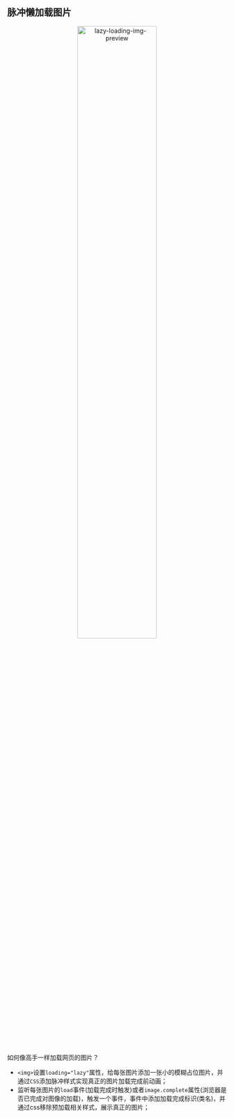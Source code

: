 ## 脉冲懒加载图片

<p align=center>
<img 
  src="./lazy-loading-img-preview.gif"
  alt="lazy-loading-img-preview"
  width="60%"
/>
</p>

如何像高手一样加载网页的图片？
* `<img>`设置`loading="lazy"`属性，给每张图片添加一张小的模糊占位图片，并通过`CSS`添加脉冲样式实现真正的图片加载完成前动画；
* 监听每张图片的`load`事件(加载完成时触发)或者`image.complete`属性(浏览器是否已完成对图像的加载)，触发一个事件，事件中添加加载完成标识(类名)，并通过css移除预加载相关样式，展示真正的图片；
